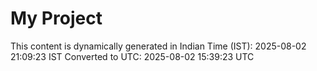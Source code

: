 # My Project

This content is dynamically generated in Indian Time (IST): 2025-08-02 21:09:23 IST
Converted to UTC: 2025-08-02 15:39:23 UTC
